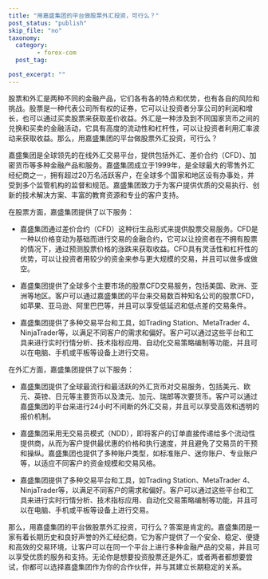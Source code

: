```yaml
---
title: "用嘉盛集团的平台做股票外汇投资，可行么？"
post_status: "publish"
skip_file: "no"
taxonomy:
  category:
        - forex-com
  post_tag:

post_excerpt: ""
---
```

股票和外汇是两种不同的金融产品，它们各有各的特点和优势，也有各自的风险和挑战。股票是一种代表公司所有权的证券，它可以让投资者分享公司的利润和增长，也可以通过买卖股票来获取差价收益。外汇是一种涉及到不同国家货币之间的兑换和买卖的金融活动，它具有高度的流动性和杠杆性，可以让投资者利用汇率波动来获取收益。那么，用嘉盛集团的平台做股票外汇投资，可行么？

嘉盛集团是全球领先的在线外汇交易平台，提供包括外汇、差价合约（CFD）、加密货币等多种金融产品和服务。嘉盛集团成立于1999年，是全球最大的零售外汇经纪商之一，拥有超过20万名活跃客户，在全球多个国家和地区设有办事处，并受到多个监管机构的监督和规范。嘉盛集团致力于为客户提供优质的交易执行、创新的技术解决方案、丰富的教育资源和专业的客户支持。

在股票方面，嘉盛集团提供了以下服务：

* 嘉盛集团通过差价合约（CFD）这种衍生品形式来提供股票交易服务。CFD是一种以价格变动为基础而进行交易的金融合约，它可以让投资者在不拥有股票的情况下，通过预测股票价格的涨跌来获取收益。CFD具有灵活性和杠杆性的优势，可以让投资者用较少的资金来参与更大规模的交易，并且可以做多或做空。

* 嘉盛集团提供了全球多个主要市场的股票CFD交易服务，包括美国、欧洲、亚洲等地区。客户可以通过嘉盛集团的平台来交易数百种知名公司的股票CFD，如苹果、亚马逊、阿里巴巴等，并且可以享受低延迟和低点差的交易条件。

* 嘉盛集团提供了多种交易平台和工具，如Trading Station、MetaTrader 4、NinjaTrader等，以满足不同客户的需求和偏好。客户可以通过这些平台和工具来进行实时行情分析、技术指标应用、自动化交易策略编制等功能，并且可以在电脑、手机或平板等设备上进行交易。

在外汇方面，嘉盛集团提供了以下服务：

* 嘉盛集团提供了全球最流行和最活跃的外汇货币对交易服务，包括美元、欧元、英镑、日元等主要货币以及澳元、加元、瑞郎等次要货币。客户可以通过嘉盛集团的平台来进行24小时不间断的外汇交易，并且可以享受高效和透明的报价机制。

* 嘉盛集团采用无交易员模式（NDD），即将客户的订单直接传递给多个流动性提供商，从而为客户提供最优惠的价格和执行速度，并且避免了交易员的干预和操纵。嘉盛集团也提供了多种账户类型，如标准账户、迷你账户、专业账户等，以适应不同客户的资金规模和交易风格。

* 嘉盛集团提供了多种交易平台和工具，如Trading Station、MetaTrader 4、NinjaTrader等，以满足不同客户的需求和偏好。客户可以通过这些平台和工具来进行实时行情分析、技术指标应用、自动化交易策略编制等功能，并且可以在电脑、手机或平板等设备上进行交易。

那么，用嘉盛集团的平台做股票外汇投资，可行么？答案是肯定的。嘉盛集团是一家有着长期历史和良好声誉的外汇经纪商，它为客户提供了一个安全、稳定、便捷和高效的交易环境，让客户可以在同一个平台上进行多种金融产品的交易，并且可以享受优质的服务和支持。无论你是想要投资股票还是外汇，或者两者都想要尝试，你都可以选择嘉盛集团作为你的合作伙伴，并与其建立长期稳定的关系。